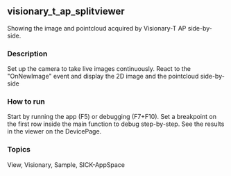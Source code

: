 ## visionary_t_ap_splitviewer
Showing the image and pointcloud acquired by Visionary-T AP side-by-side.
### Description
Set up the camera to take live images continuously. React to the "OnNewImage"
event and display the 2D image and the pointcloud side-by-side
### How to run
Start by running the app (F5) or debugging (F7+F10). 
Set a breakpoint on the first row inside the main function to debug step-by-step. 
See the results in the viewer on the DevicePage.

### Topics
View, Visionary, Sample, SICK-AppSpace